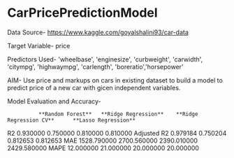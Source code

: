 # CarPricePredictionModel

Data Source- https://www.kaggle.com/goyalshalini93/car-data

Target Variable- price

Predictors Used- 'wheelbase', 'enginesize', 'curbweight', 'carwidth', 'citympg', 'highwaympg', 'carlength', 'boreratio','horsepower'

AIM- Use price and markups on cars in existing dataset to build a model to predict price of a new car with gicen independent variables. 

Model Evaluation and Accuracy-

	          **Random Forest**	  **Ridge Regression**	  **Ridge Regression CV**	   **Lasso Regression**
R2	            0.930000	        0.750000	                0.810000	               0.810000
Adjusted R2	    0.979184	        0.750204	                0.812653	               0.812653
MAE	            1528.790000	      2700.560000	              2390.010000	             2429.580000
MAPE	          12.000000	        21.000000	                20.000000	                20.000000


